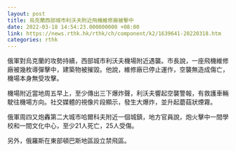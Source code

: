 ```yaml
---
layout: post
title: 烏克蘭西部城市利沃夫附近飛機維修廠被擊中　
date: 2022-03-18 14:54:23.000000000 +08:00
link: https://news.rthk.hk/rthk/ch/component/k2/1639641-20220318.htm
categories: rthk
---
```


俄軍對烏克蘭的攻勢持續，西部城市利沃夫機場附近遇襲。市長說，一座飛機維修廠被幾枚導彈擊中，建築物被摧毀。他說，維修廠已停止運作，空襲無造成傷亡，機場本身無受攻擊。

機場附近當地周五早上，至少傳出三下爆炸聲，利沃夫響起空襲警報，有救護車輛駛往機場方向。社交媒體的視像片段顯示，發生大爆炸，並升起蘑菇狀煙霧。 

俄軍周四又炮轟第二大城市哈爾科夫附近一個城鎮，地方官員說，炮火擊中一間學校和一間文化中心，至少21人死亡，25人受傷。

另外，俄羅斯在東部頓巴斯地區設立禁飛區。
